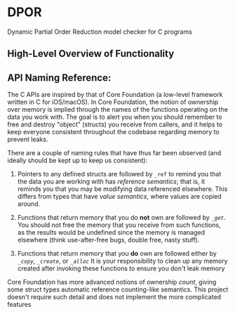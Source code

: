 # DPOR
Dynamic Partial Order Reduction model checker for C programs


## High-Level Overview of Functionality

## API Naming Reference:

The C APIs are inspired by that of Core Foundation (a low-level framework written in C for iOS/macOS). In Core Foundation, the notion of ownership over memory
is implied through the names of the functions operating on the data you work with. The goal is to alert you when you should remember to free and destroy "object"
(structs) you receive from callers, and it helps to keep everyone consistent throughout the codebase regarding memory to prevent leaks.

There are a couple of naming rules that have thus far been observed (and ideally should be kept up to keep us consistent):

1. Pointers to any defined structs are followed by `_ref` to remind you that the data you are working with has _reference semantics_; that is,
	it reminds you that you may be modifying data referenced elsewhere. This differs from types that have _value semantics_, where values are
	copied around.

2. Functions that return memory that you do **not** own are followed by *`_get`*. You should not free the memory that you receive from
such functions, as the results would be undefined since the memory is managed elsewhere (think use-after-free bugs, double free, nasty stuff).

3. Functions that return memory that you **do** own are followed either by *`_copy`*, *`_create`*, or *`_alloc`* It is your responsibility
to clean up any memory created after invoking these functions to ensure you don't leak memory

Core Foundation has more advanced notions of ownership *count*, giving some struct types automatic reference counting-like semantics. This project
doesn't require such detail and does not implement the more complicated features




